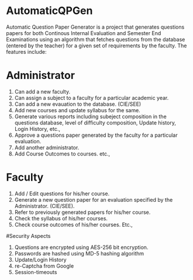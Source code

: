 # AutomaticQPGen

Automatic Question Paper Generator is a project that generates questions papers for both Continous Internal Evaluation and Semester End Examinations using an algorithm that fetches questions from the database (entered by the teacher) for a given set of requirements by the faculty. The features include:

# Administrator

1. Can add a new faculty.
2. Can assign a subject to a faculty for a particular academic year.
3. Can add a new evauation to the database. (CIE/SEE)
4. Add new courses and update syllabus for the same.
5. Generate various reports including subeject composition in the questions database, level of difficulty composition, Update history, Login History, etc.,
6. Approve a questions paper generated by the faculty for a particular evaluation.
7. Add another administrator.
8. Add Course Outcomes to courses.
etc.,

# Faculty

1. Add / Edit questions for his/her course.
2. Generate a new question paper for an evaluation specified by the Administrator. (CIE/SEE).
3. Refer to previously generated papers for his/her course.
4. Check the syllabus of his/her courses.
5. Check course outcomes of his/her courses.
Etc.,

#Security Aspects 

1. Questions are encrypted using AES-256 bit encryption.
2. Passwords are hashed using MD-5 hashing algorithm
3. Update/Login History
4. re-Captcha from Google
5. Session-timeouts




